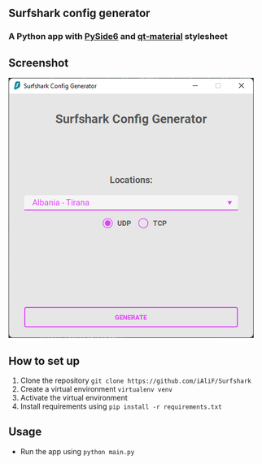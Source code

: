 ## Surfshark config generator
### A Python app with [PySide6](https://pypi.org/project/PySide6/) and [qt-material](https://pypi.org/project/qt-material/) stylesheet

## Screenshot
![image](screenshot/img.png)

## How to set up
1. Clone the repository `git clone https://github.com/iAliF/Surfshark`
1. Create a virtual environment `virtualenv venv`
1. Activate the virtual environment
1. Install requirements using `pip install -r requirements.txt`

## Usage
- Run the app using `python main.py`
